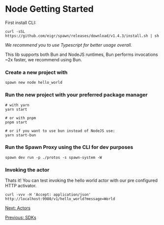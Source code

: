 # Node Getting Started

First install CLI:

```SH
curl -sSL https://github.com/eigr/spawn/releases/download/v1.4.3/install.sh | sh
```

_We recommend you to use Typescript for better usage overall._

This lib supports both Bun and NodeJS runtimes, Bun performs invocations ~2x faster, we recommend using Bun.

### Create a new project with

```SH
spawn new node hello_world
```

### Run the new project with your preferred package manager

```SH
# with yarn
yarn start

# or with pnpm
pnpm start

# or if you want to use bun instead of NodeJS use:
yarn start-bun
```

### Run the Spawn Proxy using the CLI for dev purposes

```SH
spawn dev run -p ./protos -s spawn-system -W
```

### Invoking the actor

Thats it! You can test invoking the hello world actor with our pre configured HTTP activator.

```SH
curl -vvv -H 'Accept: application/json' http://localhost:9980/v1/hello_world?message=World
```

[Next: Actors](actors.md)

[Previous: SDKs](../../sdks.md)